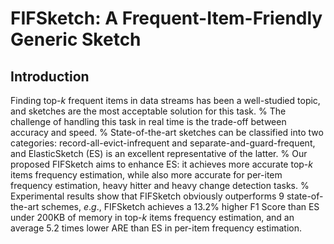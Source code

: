 # FIFSketch: A Frequent-Item-Friendly Generic Sketch
## Introduction
Finding top-$k$ frequent items in data streams has been a well-studied topic, and sketches are the most acceptable solution for this task.
%
The challenge of handling this task in real time is the trade-off between accuracy and speed. 
%
State-of-the-art sketches can be classified into two categories: record-all-evict-infrequent and separate-and-guard-frequent, and ElasticSketch (ES) is an excellent representative of the latter. 
%
Our proposed FIFSketch aims to enhance ES: it achieves more accurate top-$k$ items frequency estimation, while also more accurate for per-item frequency estimation, heavy hitter and heavy change detection tasks.
%
Experimental results show that FIFSketch obviously outperforms 9 state-of-the-art schemes, $e.g.$, FIFSketch achieves a 13.2\% higher F1 Score than ES under 200KB of memory in top-$k$ items frequency estimation, and an average 5.2 times lower ARE than ES in per-item frequency estimation.
